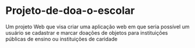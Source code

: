 # Projeto-de-doa-o-escolar
Um projeto Web que visa criar uma aplicação web em que seria possível um usuário se cadastrar e marcar doações de objetos para instituições públicas de ensino ou instituições de caridade
